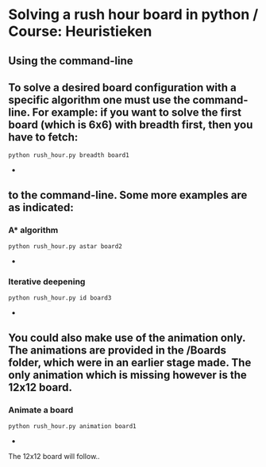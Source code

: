# Solving a rush hour board in python / Course: Heuristieken

## Using the command-line
To solve a desired board configuration with a specific algorithm one must use the command-line. For example: if you want to solve the first board (which is 6x6) with breadth first, then you have to fetch:
-
    python rush_hour.py breadth board1
-   
to the command-line. Some more examples are as indicated:
-
### A* algorithm
    python rush_hour.py astar board2
-
### Iterative deepening
    python rush_hour.py id board3
-
You could also make use of the animation only. The animations are provided in the /Boards folder, which were in an earlier stage made.
The only animation which is missing however is the 12x12 board.
-
### Animate a board
    python rush_hour.py animation board1
-
The 12x12 board will follow..
